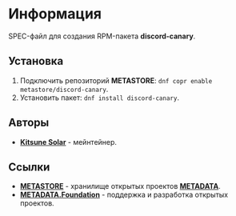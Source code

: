 # Информация

SPEC-файл для создания RPM-пакета **discord-canary**.

## Установка

1. Подключить репозиторий **METASTORE**: `dnf copr enable metastore/discord-canary`.
2. Установить пакет: `dnf install discord-canary`.

## Авторы

- [**Kitsune Solar**](https://kitsune.solar/) - мейнтейнер.

## Ссылки

- [**METASTORE**](https://metastore.pro/) - хранилище открытых проектов [**METADATA**](https://metadata.foundation/).
- [**METADATA.Foundation**](https://metadata.foundation/) - поддержка и разработка открытых проектов.
